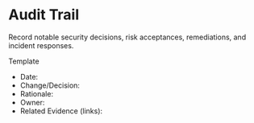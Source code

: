 # Audit Trail

Record notable security decisions, risk acceptances, remediations, and incident responses.

Template
- Date:
- Change/Decision:
- Rationale:
- Owner:
- Related Evidence (links):